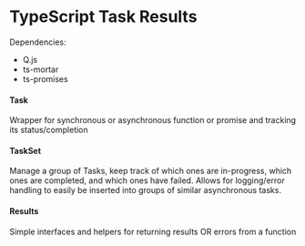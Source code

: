 TypeScript Task Results
==============

Dependencies:
* Q.js
* ts-mortar
* ts-promises


#### Task
Wrapper for synchronous or asynchronous function or promise and tracking its status/completion

#### TaskSet
Manage a group of Tasks, keep track of which ones are in-progress, which ones are completed, and which ones have failed. 
Allows for logging/error handling to easily be inserted into groups of similar asynchronous tasks.

#### Results
Simple interfaces and helpers for returning results OR errors from a function
